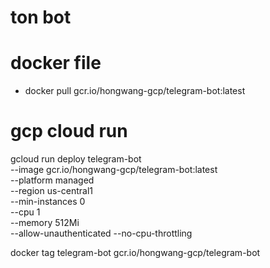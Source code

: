 # ton bot


# docker file
- docker pull gcr.io/hongwang-gcp/telegram-bot:latest


# gcp cloud run

gcloud run deploy telegram-bot \
  --image gcr.io/hongwang-gcp/telegram-bot:latest \
  --platform managed \
  --region us-central1 \
  --min-instances 0 \
  --cpu 1 \
  --memory 512Mi \
  --allow-unauthenticated
  --no-cpu-throttling


  docker tag telegram-bot gcr.io/hongwang-gcp/telegram-bot
